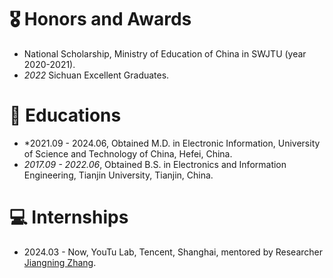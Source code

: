 # 🎖 Honors and Awards
- National Scholarship, Ministry of Education of China in SWJTU (year 2020-2021).
- *2022* Sichuan Excellent Graduates.


# 📖 Educations
- *2021.09 - 2024.06, Obtained M.D. in Electronic Information, University of Science and Technology of China, Hefei, China.
- *2017.09 - 2022.06*, Obtained B.S. in Electronics and Information Engineering, Tianjin University, Tianjin, China.



# 💻 Internships
- 2024.03 - Now, YouTu Lab, Tencent, Shanghai, mentored by Researcher [Jiangning Zhang](https://zhangzjn.github.io/).
